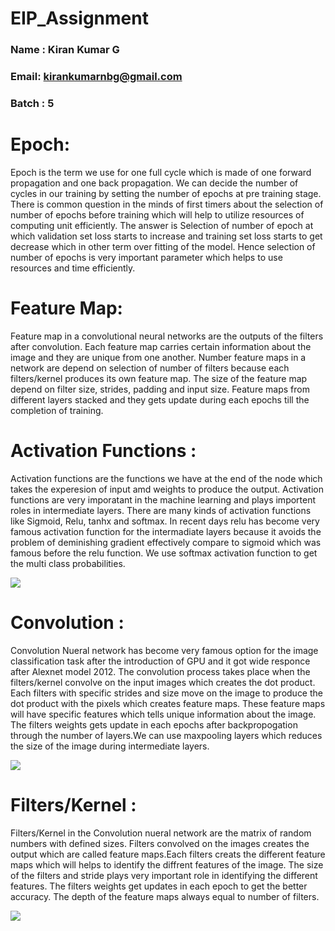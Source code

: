 # EIP_Assignment
### Name : Kiran Kumar G
### Email: kirankumarnbg@gmail.com
### Batch : 5


# Epoch: 

Epoch is the term we use for one full cycle which is made of one forward propagation and one back propagation. We can decide the number of cycles in our training by setting the number of epochs at pre training stage. There is common question in the minds of first timers about the selection of number of epochs before training which will help to utilize resources of computing unit efficiently. The answer is Selection of number of epoch at which validation set loss starts to increase and training set loss starts to get decrease which in other term over fitting of the model. Hence selection of number of epochs is very important parameter which helps to use resources and time efficiently.

# Feature Map: 

Feature map in a convolutional neural networks are the outputs of the filters after convolution. Each feature map carries certain information about the image  and they are unique from one another. Number feature maps in a network are depend on selection of number of filters because each filters/kernel produces its own feature map. The size of the feature map  depend on filter size, strides, padding and input size. Feature maps from different layers stacked and they gets update during each epochs till the completion of training.


# Activation Functions :

Activation functions are the functions we have at the end of the node which takes the experesion of input amd weights to produce the output. Activation functions are very imporatant in the machine learning and plays importent roles in intermediate layers. There are many kinds of activation functions like Sigmoid, Relu, tanhx and softmax. In recent days relu has become very famous activation function for the intermadiate layers because it avoids the problem of deminishing gradient effectively compare to sigmoid which was famous before the relu function. We use softmax activation function to get the multi class probabilities.              

![](https://cdn-images-1.medium.com/max/1600/1*ZafDv3VUm60Eh10OeJu1vw.png)

# Convolution : 

Convolution Nueral network has become very famous option for the image classification task after the introduction of GPU and it got wide responce after Alexnet model 2012. The convolution process takes place when the filters/kernel convolve on the input images which creates the dot product. Each filters with specific strides and size move on the image to produce the dot product with the pixels which creates feature maps. These feature maps will have specific features which tells unique information about the image. The filters weights gets update in each epochs after backpropogation through the number of layers.We can use maxpooling layers which reduces the size of the image during intermediate layers.

![](https://cdn-images-1.medium.com/max/1000/1*7S266Kq-UCExS25iX_I_AQ.png)

# Filters/Kernel :

Filters/Kernel in the Convolution nueral network are the matrix of random numbers with defined sizes. Filters convolved on the images creates the output which are called feature maps.Each filters creats the different feature maps which will helps to identify the diffrent features of the image. The size of the filters and stride plays very important role in identifying the different features. The filters weights get updates in each epoch to get the better accuracy. The depth of the feature maps always equal to number of filters.   
                
![](https://i.stack.imgur.com/3m7mW.png)
